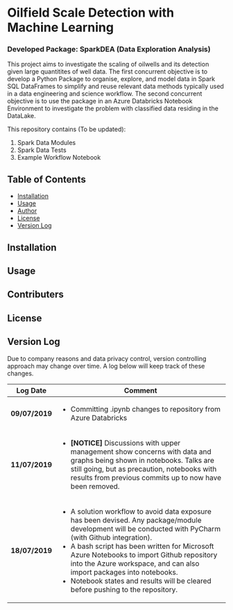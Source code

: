 # Oilfield Scale Detection with Machine Learning
### Developed Package: SparkDEA (Data Exploration Analysis)

This project aims to investigate the scaling of oilwells and its detection given large quantitites of well data.
The first concurrent objective is to develop a Python Package to organise, explore, and model data in Spark SQL DataFrames to simplify and reuse relevant data methods typically used in a data engineering and science workflow.
The second concurrent objective is to use the package in an Azure Databricks Notebook Environment to investigate the problem 
with classified data residing in the DataLake.

This repository contains (To be updated):
1. Spark Data Modules
2. Spark Data Tests
3. Example Workflow Notebook


## Table of Contents

- [Installation](#installation)
- [Usage](#usage)
- [Author](#contributers)
- [License](#license)
- [Version Log](#version-control-log-history)

## Installation

## Usage

## Contributers

## License

## Version Log

Due to company reasons and data privacy control, version controlling approach may change over time. 
A log below will keep track of these changes.



| Log Date  | Comment |
| ------------- | ------------- |
| **09/07/2019** | <ul><li>Committing .ipynb changes to repository from Azure Databricks</li></ul> |
| **11/07/2019** | <ul><li>**[NOTICE]** Discussions with upper management show concerns with data and graphs being shown in notebooks. Talks are still going, but as precaution, notebooks with results from previous commits up to now have been removed.</li></ul> |
| **18/07/2019** | <ul><li>A solution workflow to avoid data exposure has been devised. Any package/module development will be conducted with PyCharm (with Github integration). </li><li>A bash script has been written for Microsoft Azure Notebooks to import Github repository into the Azure workspace, and can also import packages into notebooks.</li><li>Notebook states and results will be cleared before pushing to the repository.</li></ul> |

